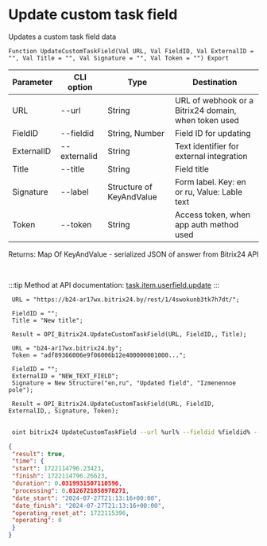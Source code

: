 ﻿---
sidebar_position: 3
---

# Update custom task field
 Updates a custom task field data



`Function UpdateCustomTaskField(Val URL, Val FieldID, Val ExternalID = "", Val Title = "", Val Signature = "", Val Token = "") Export`

 | Parameter | CLI option | Type | Destination |
 |-|-|-|-|
 | URL | --url | String | URL of webhook or a Bitrix24 domain, when token used |
 | FieldID | --fieldid | String, Number | Field ID for updating |
 | ExternalID | --externalid | String | Text identifier for external integration |
 | Title | --title | String | Field title |
 | Signature | --label | Structure of KeyAndValue | Form label. Key: en or ru, Value: Lable text |
 | Token | --token | String | Access token, when app auth method used |

 
 Returns: Map Of KeyAndValue - serialized JSON of answer from Bitrix24 API

<br/>

:::tip
Method at API documentation: [task.item.userfield.update](https://dev.1c-bitrix.ru/rest_help/tasks/task/userfield/update.php)
:::
<br/>


```bsl title="Code example"
 URL = "https://b24-ar17wx.bitrix24.by/rest/1/4swokunb3tk7h7dt/";
 
 FieldID = "";
 Title = "New title";
 
 Result = OPI_Bitrix24.UpdateCustomTaskField(URL, FieldID,, Title);
 
 URL = "b24-ar17wx.bitrix24.by";
 Token = "adf89366006e9f06006b12e400000001000...";
 
 FieldID = "";
 ExternalID = "NEW_TEXT_FIELD";
 Signature = New Structure("en,ru", "Updated field", "Izmenennoe pole");
 
 Result = OPI_Bitrix24.UpdateCustomTaskField(URL, FieldID, ExternalID,, Signature, Token);
```
	


```sh title="CLI command example"
 
 oint bitrix24 UpdateCustomTaskField --url %url% --fieldid %fieldid% --externalid %externalid% --title %title% --label %label% --token %token%

```

```json title="Result"
{
 "result": true,
 "time": {
 "start": 1722114796.23423,
 "finish": 1722114796.26623,
 "duration": 0.0319931507110596,
 "processing": 0.0126721858978271,
 "date_start": "2024-07-27T21:13:16+00:00",
 "date_finish": "2024-07-27T21:13:16+00:00",
 "operating_reset_at": 1722115396,
 "operating": 0
 }
}
```

